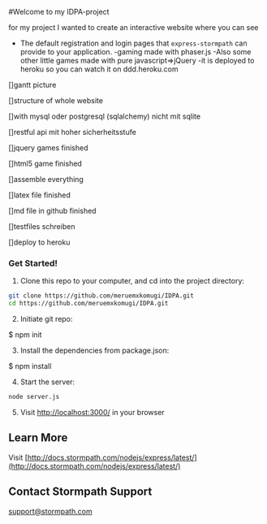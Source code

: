 #Welcome to my IDPA-project

for my project I wanted to create an interactive website where you can see 
* The default registration and login pages that `express-stormpath` can provide to your application.
-gaming made with phaser.js
-Also some other little games made with pure javascript=>jQuery
-it is deployed to heroku so you can watch it on ddd.heroku.com





[]gantt picture

[]structure of whole website

[]with mysql oder postgresql (sqlalchemy) nicht mit sqlite

[]restful api mit hoher sicherheitsstufe

[]jquery games finished

[]html5 game finished

[]assemble everything

[]latex file finished

[]md file in github finished

[]testfiles schreiben

[]deploy to heroku








### Get Started!

1. Clone this repo to your computer, and cd into the project directory:

  ```bash
  git clone https://github.com/meruemxkomugi/IDPA.git
  cd https://github.com/meruemxkomugi/IDPA.git
  ```

2. Initiate git repo:

  $ npm init
  

3. Install the dependencies from package.json:

  
 $ npm install
  

4. Start the server:

  ```bash
  node server.js
  ```

5. Visit [http://localhost:3000/](http://localhost:3000/) in your browser

## Learn More
Visit [http://docs.stormpath.com/nodejs/express/latest/](http://docs.stormpath.com/nodejs/express/latest/)

## Contact Stormpath Support
[support@stormpath.com](mailto:support@stormpath.com)
